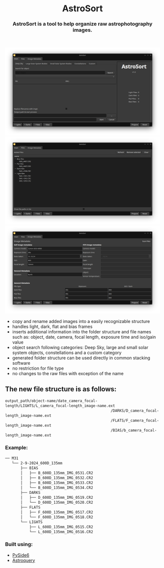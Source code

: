 
<h1 align="center">AstroSort</h1>

<h3 align="center">AstroSort is a tool to help organize raw astrophotography images. </h3>
<br/>

<p align="center">
<img src="img/main_tab.png" width="800" >
<img src="img/files_tab.png" width="800" >
<img src="img/metadata_tab.png" width="800" title="Screenshots of AstroQuery">
</p>

- copy and rename added images into a easily recognizable structure
- handles light, dark, flat and bias frames
- inserts additional information into the folder structure and file names such as:
  object, date, camera, focal length, exposure time and iso/gain value
- object search following categories: Deep Sky, large and small solar system objects, constellations and a custom category
- generated folder structure can be used directly in common stacking software
- no restriction for file type
- no changes to the raw files with exception of the name

## The new file structure is as follows:
```
output_path/object-name/date_camera_focal-length/LIGHTS/L_camera_focal-length_image-name.ext
                                                /DARKS/D_camera_focal-length_image-name.ext
                                                /FLATS/F_camera_focal-length_image-name.ext
                                                /BIAS/b_camera_focal-length_image-name.ext
```
### Example:
```
── M31
   └── 2-9-2024_600D_135mm
       ├── BIAS
       │   ├── B_600D_135mm_IMG_0531.CR2
       │   ├── B_600D_135mm_IMG_0532.CR2
       │   ├── B_600D_135mm_IMG_0533.CR2
       │   └── B_600D_135mm_IMG_0534.CR2
       ├── DARKS
       │   ├── D_600D_135mm_IMG_0519.CR2
       │   └── D_600D_135mm_IMG_0520.CR2
       ├── FLATS
       │   ├── F_600D_135mm_IMG_0517.CR2
       │   └── F_600D_135mm_IMG_0518.CR2
       └── LIGHTS
           ├── L_600D_135mm_IMG_0515.CR2
           └── L_600D_135mm_IMG_0516.CR2
```

### Built using:
- [PySide6](https://wiki.qt.io/Main)
- [Astroquery](https://github.com/astropy/astroquery)
